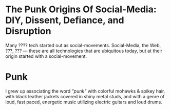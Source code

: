 # The Punk Origins Of Social-Media: DIY, Dissent, Defiance, and Disruption

Many ???? tech started out as social-movements.
Social-Media, the Web, ???, ??? — these are all technologies that are ubiquitous today, but at their origin started with a social-movement.

# Punk

I grew up associating the word _"punk"_ with
colorful mohawks & spikey hair,
with black leather jackets covered in shiny metal studs,
and
with a genre of loud, fast paced, energetic music utilizing electric guitars and loud drums.
